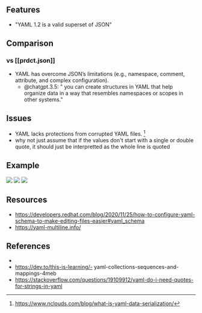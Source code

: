 
## Features

- "YAML 1.2 is a valid superset of JSON"

## Comparison

### vs [[prdct.json]]

- YAML has overcome JSON’s limitations (e.g., namespace, comment, attribute, and complex configuration).
  - @chatgpt.3.5: " you can create structures in YAML that help organize data in a way that resembles namespaces or scopes in other systems."

## Issues

- YAML lacks protections from corrupted YAML files. [^1]
- why not just assume that if the values don't start with a single or double quote, it should just be interpretted as the whole line is quoted

## Example

![](/assets/images/2023-12-11-11-24-46.png)
![](/assets/images/2023-12-11-11-25-10.png)
![](/assets/images/2023-12-11-11-27-05.png)

## Resources

- https://developers.redhat.com/blog/2020/11/25/how-to-configure-yaml-schema-to-make-editing-files-easier#yaml_schema
- https://yaml-multiline.info/


## References

- [^1]: https://www.nclouds.com/blog/what-is-yaml-data-serialization/
- https://dev.to/this-is-learning/- yaml-collections-sequences-and-mappings-4meb
- https://stackoverflow.com/questions/19109912/yaml-do-i-need-quotes-for-strings-in-yaml